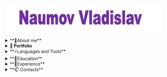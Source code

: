 [![Header](https://github.com/VladykaSith/VladykaSith/blob/main/assets/Header.jpg)](https://www.linkedin.com/in/vladislav-naumov-a4074a2a6/)

<details>
<summary>**🧑About me**</summary>


As a beginner software development Quality Control (QC) engineer, I possess a solid foundation in the theoretical aspects of software testing and have developed proficiency in a range of essential tools and technologies.

</details>

<details>
<summary><strong>🧾 Portfolio</strong></summary>

- [AboutMe_HTML_CSS](https://github.com/VladykaSith/VladykaSith/blob/main/portfolio/AboutMe_HTML_CSS.rar)
- [ОПТИМАКРОС (Авторизация существующего пользователя и Отчёт о дефектах для ROBOTX)](https://docs.google.com/spreadsheets/d/1fwSU6Cfv3lTbJLDiCt0rvFAYtQumbEcwwbysKnHg4u4/edit?usp=sharing)
- [Osago_Pairwise_TestDesign.xlsx](https://github.com/VladykaSith/VladykaSith/blob/main/portfolio/Osago_Pairwise_TestDesign.xlsx)
- [AAA State of Play (Task2)](https://docs.google.com/spreadsheets/d/18B04IpVrE2gb-IU0S5X6WZ0zgroYzyLMq-jIuPBFbVE/edit?usp=sharing)
- [YaTestCases1.xlsx](https://github.com/VladykaSith/VladykaSith/blob/main/portfolio/YaTest_1.xlsx)
- [TestCase_for_step4.xlsx](https://github.com/VladykaSith/VladykaSith/blob/main/portfolio/TestCase_for_step4.xlsx)
- [Test-Suite (Quotes)](https://docs.google.com/spreadsheets/d/1uK5xQgnahkrAPd4w4ZNFdAGBBxGgAxyjLxPXTVcjQ2M/edit?usp=sharing)
- [Bug_report1.xlsx](https://github.com/VladykaSith/VladykaSith/blob/main/portfolio/Bug_report1.xlsx)
- [MySQLqueries.txt](https://github.com/VladykaSith/VladykaSith/blob/main/portfolio/MySQLqueries.txt)
- [Pet_Store_API_Testing](https://www.postman.com/vladykasith/workspace/vlad/collection/40437859-fb10fb52-c070-493e-ad99-529113b9a465?action=share&creator=40437859)


</details>

<details>
<summary>**⚡Languages and Tools**</summary>


Key Skills:

1. **Theory of Software Testing**: I have a comprehensive understanding of the principles and methodologies of software testing, including black box testing, white box testing, and gray box testing.

2. **Jira**: I have hands-on experience with Jira, including creating and managing test cases, test plans, and test cycles.

3. **MySQL**: I am proficient in using MySQL for database management, including creating and querying databases.

4. **Git Bash**: I am familiar with using Git Bash for version control, including creating repositories, committing changes, and resolving conflicts.

5. **Test IT**: I have experience with Test IT, a test management tool that helps streamline the testing process.

6. **Postman API**: I have knowledge of Postman API, a tool used for testing APIs.

7. **DevTools**: I possess basic skills in using Browser Developer Tools (DevTools) to inspect elements, debug code, and analyze web performance.


</details>

<details>
  <summary>**📕Education**</summary>


Master's Degree in Mechanical Engineering
Education Period: September 2006 - July 2011


Bachelor's Degree in Language Education
Major: Principles and Methods of Language Education
Education Period: September 2018 - July 2021  

TEFL 
Completed 150-hour cuorse in October 2019

Quality Control Engineer Course: Theory + Practice
Completed 120-hour course in January 2025

</details> 

<details>
<summary>**💼Experience**</summary>


English Teacher
Global Education International Kindergarten (Jinding) - Beijing, China
February 2015 – October 2024

Salesman
OOO “Teplotex APV” - Moscow, Russia
April 2012 – February 2015

Engineer-Designer
OOO “IMS” The Unite Companies “IRITO” - Moscow, Russia
November 2011 – February 2012

Engineer-Designer
OOO “Tesar - Ecogal” - Saratov, Russia
July 2011 – November 2011

</details>

<details>
  <summary>**📫 Contacts**</summary>

Telegram: @VladykaSamurai

email: Naumov_Vladyka@mail.ru

LinkedIN: https://www.linkedin.com/in/vladislav-naumov-a4074a2a6/
  
</details>